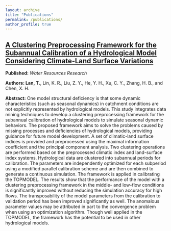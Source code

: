 ```yaml
---
layout: archive
title: "Publications"
permalink: /publications/
author_profile: true
---
```


## [A Clustering Preprocessing Framework for the Subannual Calibration of a Hydrological Model Considering Climate‐Land Surface Variations](https://doi.org/10.1029/2018wr023160)

**Published:** *Water Resources Research*

**Authors: Lan, T.**, Lin, K. R., Liu, Z. Y., He, Y. H., Xu, C. Y., Zhang, H. B., and Chen, X. H.

**Abstract:** One model structural deficiency is that some dynamic characteristics (such as seasonal dynamics) in catchment conditions are not explicitly represented by hydrological models. This study integrates data mining techniques to develop a clustering preprocessing framework for the subannual calibration of hydrological models to simulate seasonal dynamic behaviors. The proposed framework aims to solve the problems caused by missing processes and deficiencies of hydrological models, providing guidance for future model development. A set of climatic-land surface indices is provided and preprocessed using the maximal information coefficient and the principal component analysis. Two clustering operations are performed based on the preprocessed climatic index and land-surface index systems. Hydrological data are clustered into subannual periods for calibration. The parameters are independently optimized for each subperiod using a modified parallel calibration scheme and are then combined to generate a continuous simulation. The framework is applied in calibrating the TOPMODEL. The results show that the performance of the model with a clustering preprocessing framework in the middle- and low-flow conditions is significantly improved without reducing the simulation accuracy for high flows. The transposability of the model parameters from the calibration to validation period has been improved significantly as well. The anomalous parameter values may be attributed in part to the convergence problem when using an optimization algorithm. Though well applied in the TOPMODEL, the framework has the potential to be used in other hydrological models.
